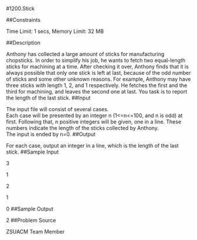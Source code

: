 #1200.Stick

##Constraints

Time Limit: 1 secs, Memory Limit: 32 MB

##Description

 Anthony has collected a large amount of sticks for manufacturing chopsticks. In order to simplify his job, he wants to fetch two equal-length sticks for machining at a time. After checking it over, Anthony finds that it is always possible that only one stick is left at last, because of the odd number of sticks and some other unknown reasons. For example, Anthony may have three sticks with length 1, 2, and 1 respectively. He fetches the first and the third for machining, and leaves the second one at last. You task is to report the length of the last stick. 
##Input

The input file will consist of several cases.   
Each case will be presented by an integer n (1<=n<=100, and n is odd) at first. Following that, n positive integers will be given, one in a line. These numbers indicate the length of the sticks collected by Anthony.   
The input is ended by n=0. 
##Output

For each case, output an integer in a line, which is the length of the last stick. 
##Sample Input

3

1

2

1

0
##Sample Output

2
##Problem Source

ZSUACM Team Member
